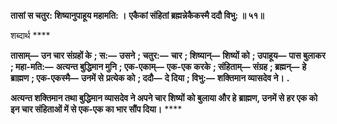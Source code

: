 **तासां स चतुर: शिष्यानुपाहूय महामति: ।** **एकैकां संहितां ब्रह्मन्नेकैकस्मै ददौ विभु: ॥ ५१॥** 

शब्दार्थ **** 

**तासाम्—** **उन चार संग्रहों के** **; स:—** **उसने** **; चतुर:—** **चार** **; शिष्यान्—** **शिष्यों को** **; उपाहूय—** **पास बुलाकर** **; महा-मति:—** **अत्यन्त बुद्धिमान मुनि** **; एक-एकाम्—** **एक-एक करके** **; संहिताम्—** **संग्रह** **; ब्रह्मन्—** **हे ब्राह्मण** **; एक-एकस्मै—** **उनमें से** **प्रत्येक को** **; ददौ—** **दे दिया** **; विभु:—** **शक्तिमान व्यासदेव ने।** **.** 

**अत्यन्त शक्तिमान तथा बुद्धिमान व्यासदेव ने अपने चार शिष्यों को बुलाया और हे** **ब्राह्मण, उनमें से हर एक को इन चार संहिताओं में से एक-एक का भार सौंप दिया।** **** 